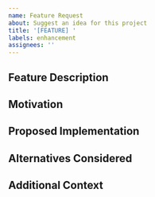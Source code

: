 ```yaml
---
name: Feature Request
about: Suggest an idea for this project
title: '[FEATURE] '
labels: enhancement
assignees: ''
---
```


## Feature Description
<!-- A clear and concise description of what you want to happen -->

## Motivation
<!-- Why is this feature needed? What problem does it solve? -->

## Proposed Implementation
<!-- Optional: If you have ideas about how to implement the feature -->

## Alternatives Considered
<!-- Optional: Any alternative solutions or features you've considered -->

## Additional Context
<!-- Add any other context or screenshots about the feature request here -->
